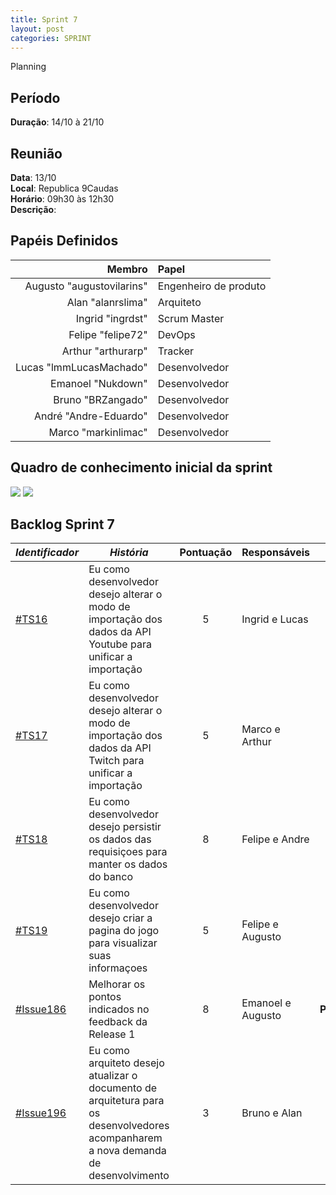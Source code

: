 ```yaml
---
title: Sprint 7
layout: post
categories: SPRINT
---
```

Planning

## Período

**Duração**: 14/10 à 21/10

## Reunião

<b>Data</b>: 13/10 <br/>
<b>Local</b>: Republica 9Caudas<br/>
<b>Horário</b>: 09h30 às 12h30<br/>
<b>Descrição</b>: 

## Papéis Definidos

|Membro|Papel|
|-:|:-|
|Augusto "augustovilarins" | Engenheiro de produto|
|Alan "alanrslima" | Arquiteto|
|Ingrid "ingrdst" | Scrum Master|
|Felipe "felipe72" | DevOps|  
|Arthur "arthurarp" | Tracker|
|Lucas "lmmLucasMachado" | Desenvolvedor|
|Emanoel "Nukdown" | Desenvolvedor|
|Bruno "BRZangado" | Desenvolvedor|
|André "Andre-Eduardo" | Desenvolvedor|
|Marco "markinlimac" | Desenvolvedor|

## Quadro de conhecimento inicial da sprint

<img src="https://i.imgur.com/VtJAjGv.png" />

<img src="https://i.imgur.com/6hcvo7b.png" />


## Backlog Sprint 7

| *Identificador* | ***História*** | **Pontuação** | **Responsáveis** | **Status** |
| ------ | ------------ |     :---:     |  ---------------- | :---:  |
| [#TS16](https://github.com/fga-eps-mds/2018.2-GamesBI/issues/190) | Eu como desenvolvedor desejo alterar o modo de importação dos dados da API Youtube para unificar a importação |     5    | Ingrid e Lucas | **Debito**  |
|[#TS17](https://github.com/fga-eps-mds/2018.2-GamesBI/issues/191) | Eu como desenvolvedor desejo alterar o modo de importação dos dados da API Twitch para unificar a importação  |     5    | Marco e Arthur | **Debito**  |
|[#TS18](https://github.com/fga-eps-mds/2018.2-GamesBI/issues/188) |  Eu como desenvolvedor desejo persistir os dados das requisiçoes para manter os dados do banco |  8       | Felipe e Andre | **Nova**  |
| [#TS19](https://github.com/fga-eps-mds/2018.2-GamesBI/issues/192) | Eu como desenvolvedor desejo criar a pagina do jogo para visualizar suas informaçoes  | 5 | Felipe e Augusto | **Nova**  |
| [#Issue186](https://github.com/fga-eps-mds/2018.2-GamesBI/issues/186) | Melhorar os pontos indicados no feedback da Release 1 | 8 | Emanoel e Augusto | **Pendente**  |
| [#Issue196](https://github.com/fga-eps-mds/2018.2-GamesBI/issues/192) | Eu como arquiteto desejo atualizar o documento de arquitetura para os desenvolvedores acompanharem a nova demanda de desenvolvimento | 3 | Bruno e Alan | **Nova**  |